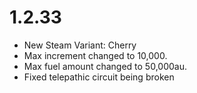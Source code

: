 # 1.2.33
- New Steam Variant: Cherry
- Max increment changed to 10,000.
- Max fuel amount changed to 50,000au.
- Fixed telepathic circuit being broken